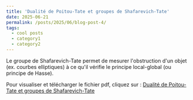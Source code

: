 ```yaml
---
title: 'Dualité de Poitou-Tate et groupes de Shafarevich-Tate'
date: 2025-06-21
permalink: /posts/2025/06/blog-post-4/
tags:
  - cool posts
  - category1
  - category2
---
```

Le groupe de Shafarevich-Tate permet de mesurer l'obstruction d'un objet (ex. courbes elliptiques) à ce qu'il vérifie le principe local-global (ou principe de Hasse).

Pour visualiser et télécharger le fichier pdf, cliquez sur : [Dualité de Poitou-Tate et groupes de Shafarevich-Tate](/files/Groupe_de_S_T.pdf)